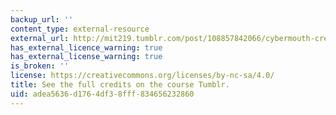 ```yaml
---
backup_url: ''
content_type: external-resource
external_url: http://mit219.tumblr.com/post/108857842066/cybermouth-creative-commons-cc-by-nc-sa
has_external_licence_warning: true
has_external_license_warning: true
is_broken: ''
license: https://creativecommons.org/licenses/by-nc-sa/4.0/
title: See the full credits on the course Tumblr.
uid: adea5636-d176-4df3-8fff-834656232860
---
```

